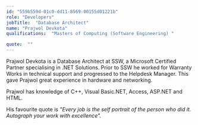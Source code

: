 ```yaml
---
id: "559b559d-01c0-dd11-8569-00155d01221b"
role: "Developers"
jobTitle:  "Database Architect"
name: "Prajwol Devkota"
qualifications:  "Masters of Computing (Software Engineering) "

quote:  ""
---
```


Prajwol Devkota is a Database Architect at SSW, a Microsoft Certified Partner specialising in .NET Solutions. Prior to SSW he worked for Warranty Works in technical support and progressed to the Helpdesk Manager. This gave Prajwol great experience in hardware and networking.

Prajwol has knowledge of C++, Visual Basic.NET, Access, ASP.NET and HTML.

His favourite quote is *"Every job is the self portrait of the person who did it. Autograph your work with excellence".*
